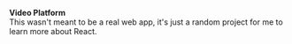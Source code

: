 <b>Video Platform</b> <br>
This wasn't meant to be a real web app, it's just a random project for me to learn more about React.
